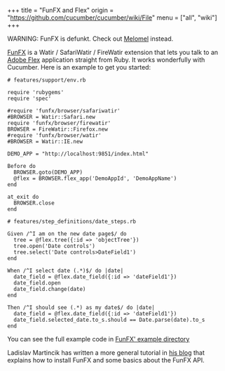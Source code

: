 +++
title = "FunFX and Flex"
origin = "https://github.com/cucumber/cucumber/wiki/File"
menu = ["all", "wiki"]
+++

WARNING: FunFX is defunkt. Check out [Melomel](http://melomel.info/) instead.

[FunFX](http://wiki.github.com/peternic/funfx) is a Watir / SafariWatir / FireWatir extension that lets you talk to an [Adobe Flex](http://www.adobe.com/products/flex/) application straight from Ruby. It works wonderfully with Cucumber. Here is an example to get you started:

    # features/support/env.rb

    require 'rubygems'
    require 'spec'

    #require 'funfx/browser/safariwatir'
    #BROWSER = Watir::Safari.new
    require 'funfx/browser/firewatir'
    BROWSER = FireWatir::Firefox.new
    #require 'funfx/browser/watir'
    #BROWSER = Watir::IE.new

    DEMO_APP = "http://localhost:9851/index.html"

    Before do
      BROWSER.goto(DEMO_APP)
      @flex = BROWSER.flex_app('DemoAppId', 'DemoAppName')
    end

    at_exit do
      BROWSER.close
    end

    # features/step_definitions/date_steps.rb

    Given /^I am on the new date page$/ do
      tree = @flex.tree({:id => 'objectTree'})
      tree.open('Date controls')
      tree.select('Date controls>DateField1')
    end

    When /^I select date (.*)$/ do |date|
      date_field = @flex.date_field({:id => 'dateField1'})
      date_field.open
      date_field.change(date)
    end

    Then /^I should see (.*) as my date$/ do |date|
      date_field = @flex.date_field({:id => 'dateField1'})
      date_field.selected_date.to_s.should == Date.parse(date).to_s
    end

You can see the full example code in [FunFX' example directory](http://github.com/aslakhellesoy/funfx/tree/HEAD/examples/cucumber)

Ladislav Martincik has written a more general tutorial in [his blog](http://martincik.com/?p=20) that explains how to install FunFX and some basics about the FunFX API.

